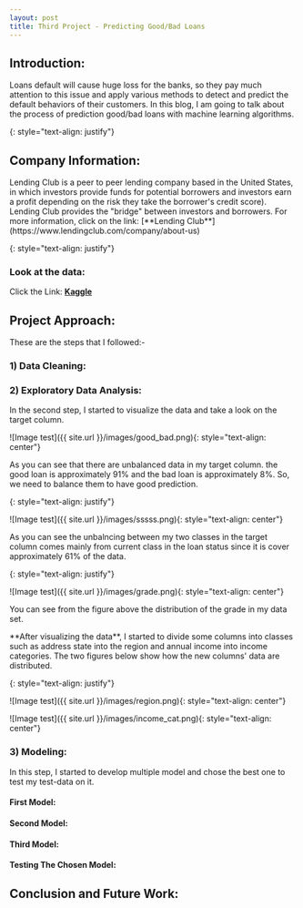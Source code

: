 ```yaml
---
layout: post
title: Third Project - Predicting Good/Bad Loans
---
```

## Introduction: 
<p>Loans default will cause huge loss for the banks, so they pay much attention to this issue and apply various methods to detect and predict the default behaviors of their customers. In this blog, I am going to talk about the process of prediction good/bad loans with machine learning algorithms.</p>{: style="text-align: justify"}


## Company Information:
<p>Lending Club is a peer to peer lending company based in the United States, in which investors provide funds for potential borrowers and investors earn a profit depending on the risk they take the borrower's credit score). Lending Club provides the "bridge" between investors and borrowers. For more information, click on the link: [**Lending Club**](https://www.lendingclub.com/company/about-us)</p>{: style="text-align: justify"}

### Look at the data:
Click the Link: [**Kaggle**](https://www.kaggle.com/wendykan/lending-club-loan-data)


## Project Approach:

These are the steps that I followed:-

### 1) Data Cleaning:



### 2) Exploratory Data Analysis:

In the second step, I started to visualize the data and take a look on the target column. 

![Image test]({{ site.url }}/images/good_bad.png){: style="text-align: center"}

<p>As you can see that there are unbalanced data in my target column. the good loan is approximately 91% and the bad loan is approximately 8%. So, we need to balance them to have good prediction.</p>{: style="text-align: justify"}

![Image test]({{ site.url }}/images/sssss.png){: style="text-align: center"}

<p>As you can see the unbalncing between my two classes in the target column comes mainly from current class in the loan status since it is cover approximately 61% of the data.</p>{: style="text-align: justify"}

![Image test]({{ site.url }}/images/grade.png){: style="text-align: center"}

You can see from the figure above the distribution of the grade in my data set.


<p> **After visualizing the data**, I started to divide some columns into classes such as address state into the region and annual income into income categories. The two figures below show how the new columns' data are distributed.</p>{: style="text-align: justify"}

![Image test]({{ site.url }}/images/region.png){: style="text-align: center"}

![Image test]({{ site.url }}/images/income_cat.png){: style="text-align: center"}


### 3) Modeling:

In this step, I started to develop multiple model and chose the best one to test my test-data on it. 



#### First Model:


#### Second Model:

#### Third Model:

#### Testing The Chosen Model:


## Conclusion and Future Work:






